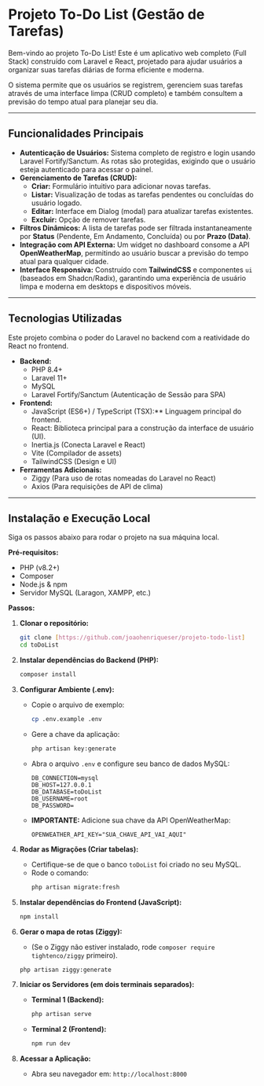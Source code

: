# Projeto To-Do List (Gestão de Tarefas)

Bem-vindo ao projeto To-Do List! Este é um aplicativo web completo (Full Stack) construído com Laravel e React, projetado para ajudar usuários a organizar suas tarefas diárias de forma eficiente e moderna.

O sistema permite que os usuários se registrem, gerenciem suas tarefas através de uma interface limpa (CRUD completo) e também consultem a previsão do tempo atual para planejar seu dia.

---

## Funcionalidades Principais

* **Autenticação de Usuários:** Sistema completo de registro e login usando Laravel Fortify/Sanctum. As rotas são protegidas, exigindo que o usuário esteja autenticado para acessar o painel.
* **Gerenciamento de Tarefas (CRUD):**
    * **Criar:** Formulário intuitivo para adicionar novas tarefas.
    * **Listar:** Visualização de todas as tarefas pendentes ou concluídas do usuário logado.
    * **Editar:** Interface em Dialog (modal) para atualizar tarefas existentes.
    * **Excluir:** Opção de remover tarefas.
* **Filtros Dinâmicos:** A lista de tarefas pode ser filtrada instantaneamente por **Status** (Pendente, Em Andamento, Concluída) ou por **Prazo (Data)**.
* **Integração com API Externa:** Um widget no dashboard consome a API **OpenWeatherMap**, permitindo ao usuário buscar a previsão do tempo atual para qualquer cidade.
* **Interface Responsiva:** Construído com **TailwindCSS** e componentes `ui` (baseados em Shadcn/Radix), garantindo uma experiência de usuário limpa e moderna em desktops e dispositivos móveis.

---

## Tecnologias Utilizadas

Este projeto combina o poder do Laravel no backend com a reatividade do React no frontend.

* **Backend:**
    * PHP 8.4+
    * Laravel 11+
    * MySQL
    * Laravel Fortify/Sanctum (Autenticação de Sessão para SPA)
* **Frontend:**
    * JavaScript (ES6+) / TypeScript (TSX):** Linguagem principal do frontend.
    * React: Biblioteca principal para a construção da interface de usuário (UI).
    * Inertia.js (Conecta Laravel e React)
    * Vite (Compilador de assets)
    * TailwindCSS (Design e UI)
* **Ferramentas Adicionais:**
    * Ziggy (Para uso de rotas nomeadas do Laravel no React)
    * Axios (Para requisições de API de clima)

---

## Instalação e Execução Local

Siga os passos abaixo para rodar o projeto na sua máquina local.

**Pré-requisitos:**
* PHP (v8.2+)
* Composer
* Node.js & npm
* Servidor MySQL (Laragon, XAMPP, etc.)

**Passos:**

1.  **Clonar o repositório:**
    ```bash
    git clone [https://github.com/joaohenriqueser/projeto-todo-list]
    cd toDoList
    ```

2.  **Instalar dependências do Backend (PHP):**
    ```bash
    composer install
    ```

3.  **Configurar Ambiente (.env):**
    * Copie o arquivo de exemplo:
        ```bash
        cp .env.example .env
        ```
    * Gere a chave da aplicação:
        ```bash
        php artisan key:generate
        ```
    * Abra o arquivo `.env` e configure seu banco de dados MySQL:
        ```env
        DB_CONNECTION=mysql
        DB_HOST=127.0.0.1
        DB_DATABASE=toDoList
        DB_USERNAME=root
        DB_PASSWORD=
        ```
    * **IMPORTANTE:** Adicione sua chave da API OpenWeatherMap:
        ```env
        OPENWEATHER_API_KEY="SUA_CHAVE_API_VAI_AQUI"
        ```

4.  **Rodar as Migrações (Criar tabelas):**
    * Certifique-se de que o banco `toDoList` foi criado no seu MySQL.
    * Rode o comando:
        ```bash
        php artisan migrate:fresh
        ```

5.  **Instalar dependências do Frontend (JavaScript):**
    ```bash
    npm install
    ```

6.  **Gerar o mapa de rotas (Ziggy):**
    * (Se o Ziggy não estiver instalado, rode `composer require tightenco/ziggy` primeiro).
    ```bash
    php artisan ziggy:generate
    ```

7.  **Iniciar os Servidores (em dois terminais separados):**

    * **Terminal 1 (Backend):**
        ```bash
        php artisan serve
        ```
    * **Terminal 2 (Frontend):**
        ```bash
        npm run dev
        ```

8.  **Acessar a Aplicação:**
    * Abra seu navegador em: `http://localhost:8000`
